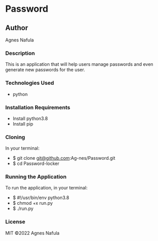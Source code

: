 # Password
## Author
Agnes Nafula
### Description
This is an application that will help users manage passwords and even generate new passwords for the user.
### Technologies Used
* python
### Installation Requirements
* Install python3.8
* Install pip
### Cloning
In your terminal:
 * $ git clone git@github.com:Ag-nes/Password.git
 * $ cd Password-locker
### Running the Application
To run the application, in your terminal:
 * $ #!/usr/bin/env python3.8
 * $ chmod +x run.py
 * $ ./run.py
### License
MIT ©2022 Agnes Nafula
